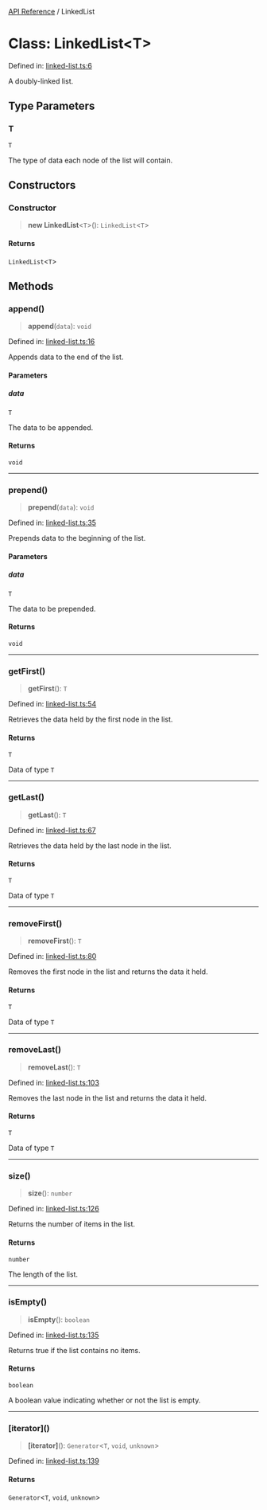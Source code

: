 [API Reference](API%20Reference) / LinkedList

# Class: LinkedList\<T\>

Defined in: [linked-list.ts:6](https://github.com/8by8-org/typedoc-plugin-github-wiki/blob/5d6fd8b04257b57f2891a66d5ae805edb2cf30db/src/linked-list.ts#L6)

A doubly-linked list.

## Type Parameters

### T

`T`

The type of data each node of the list will contain.

## Constructors

### Constructor

> **new LinkedList**\<`T`\>(): `LinkedList`\<`T`\>

#### Returns

`LinkedList`\<`T`\>

## Methods

### append()

> **append**(`data`): `void`

Defined in: [linked-list.ts:16](https://github.com/8by8-org/typedoc-plugin-github-wiki/blob/5d6fd8b04257b57f2891a66d5ae805edb2cf30db/src/linked-list.ts#L16)

Appends data to the end of the list.

#### Parameters

##### data

`T`

The data to be appended.

#### Returns

`void`

***

### prepend()

> **prepend**(`data`): `void`

Defined in: [linked-list.ts:35](https://github.com/8by8-org/typedoc-plugin-github-wiki/blob/5d6fd8b04257b57f2891a66d5ae805edb2cf30db/src/linked-list.ts#L35)

Prepends data to the beginning of the list.

#### Parameters

##### data

`T`

The data to be prepended.

#### Returns

`void`

***

### getFirst()

> **getFirst**(): `T`

Defined in: [linked-list.ts:54](https://github.com/8by8-org/typedoc-plugin-github-wiki/blob/5d6fd8b04257b57f2891a66d5ae805edb2cf30db/src/linked-list.ts#L54)

Retrieves the data held by the first node in the list.

#### Returns

`T`

Data of type `T`

***

### getLast()

> **getLast**(): `T`

Defined in: [linked-list.ts:67](https://github.com/8by8-org/typedoc-plugin-github-wiki/blob/5d6fd8b04257b57f2891a66d5ae805edb2cf30db/src/linked-list.ts#L67)

Retrieves the data held by the last node in the list.

#### Returns

`T`

Data of type `T`

***

### removeFirst()

> **removeFirst**(): `T`

Defined in: [linked-list.ts:80](https://github.com/8by8-org/typedoc-plugin-github-wiki/blob/5d6fd8b04257b57f2891a66d5ae805edb2cf30db/src/linked-list.ts#L80)

Removes the first node in the list and returns the data it held.

#### Returns

`T`

Data of type `T`

***

### removeLast()

> **removeLast**(): `T`

Defined in: [linked-list.ts:103](https://github.com/8by8-org/typedoc-plugin-github-wiki/blob/5d6fd8b04257b57f2891a66d5ae805edb2cf30db/src/linked-list.ts#L103)

Removes the last node in the list and returns the data it held.

#### Returns

`T`

Data of type `T`

***

### size()

> **size**(): `number`

Defined in: [linked-list.ts:126](https://github.com/8by8-org/typedoc-plugin-github-wiki/blob/5d6fd8b04257b57f2891a66d5ae805edb2cf30db/src/linked-list.ts#L126)

Returns the number of items in the list.

#### Returns

`number`

The length of the list.

***

### isEmpty()

> **isEmpty**(): `boolean`

Defined in: [linked-list.ts:135](https://github.com/8by8-org/typedoc-plugin-github-wiki/blob/5d6fd8b04257b57f2891a66d5ae805edb2cf30db/src/linked-list.ts#L135)

Returns true if the list contains no items.

#### Returns

`boolean`

A boolean value indicating whether or not the list is empty.

***

### \[iterator\]()

> **\[iterator\]**(): `Generator`\<`T`, `void`, `unknown`\>

Defined in: [linked-list.ts:139](https://github.com/8by8-org/typedoc-plugin-github-wiki/blob/5d6fd8b04257b57f2891a66d5ae805edb2cf30db/src/linked-list.ts#L139)

#### Returns

`Generator`\<`T`, `void`, `unknown`\>
